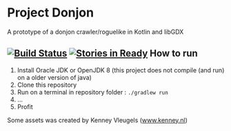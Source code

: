 Project Donjon
====

A prototype of a donjon crawler/roguelike in Kotlin and libGDX

[![Build Status](https://travis-ci.org/DanielChesters/project_donjon.svg)](https://travis-ci.org/DanielChesters/project_donjon)
[![Stories in Ready](https://badge.waffle.io/danielchesters/project_donjon.png?label=ready&title=Ready)](https://waffle.io/danielchesters/project_donjon)
How to run
----
1. Install Oracle JDK or OpenJDK 8 (this project does not compile (and run) on a older version of java)
2. Clone this repository
3. Run on a terminal in repository folder : `./gradlew run` 
4. …
5. Profit


Some assets was created by Kenney Vleugels (www.kenney.nl)

